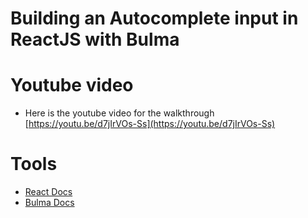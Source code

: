 Building an Autocomplete input in ReactJS with Bulma
=============================================

Youtube video
=============
* Here is the youtube video for the walkthrough [https://youtu.be/d7jIrVOs-Ss](https://youtu.be/d7jIrVOs-Ss)

Tools
============
* [React Docs](https://reactjs.org/)
* [Bulma Docs](https://bulma.io/documentation/)